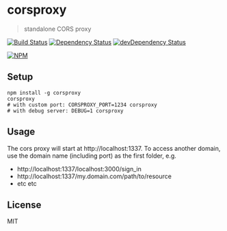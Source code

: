 # corsproxy

> standalone CORS proxy

[![Build Status](https://travis-ci.org/gr2m/CORS-Proxy.svg?branch=master)](https://travis-ci.org/gr2m/CORS-Proxy)
[![Dependency Status](https://david-dm.org/gr2m/CORS-Proxy.svg)](https://david-dm.org/gr2m/CORS-Proxy)
[![devDependency Status](https://david-dm.org/gr2m/CORS-Proxy/dev-status.svg)](https://david-dm.org/gr2m/CORS-Proxy#info=devDependencies)

[![NPM](https://nodei.co/npm/corsproxy.png?downloads=true&downloadRank=true&stars=true)](https://nodei.co/npm/corsproxy/)


## Setup

```
npm install -g corsproxy
corsproxy
# with custom port: CORSPROXY_PORT=1234 corsproxy
# with debug server: DEBUG=1 corsproxy
```

## Usage

The cors proxy will start at http://localhost:1337.
To access another domain, use the domain name (including port) as the first folder, e.g.

- http://localhost:1337/localhost:3000/sign_in
- http://localhost:1337/my.domain.com/path/to/resource
- etc etc

## License

MIT
